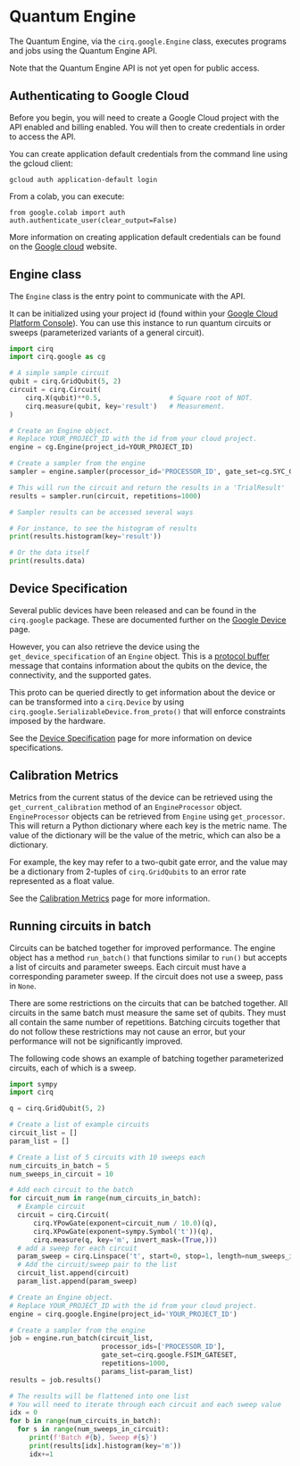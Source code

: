 # Quantum Engine

The Quantum Engine, via the `cirq.google.Engine` class, executes programs and jobs using the
Quantum Engine API.

Note that the Quantum Engine API is not yet open for public access.

## Authenticating to Google Cloud

Before you begin, you will need to create a Google Cloud project with the API
enabled and billing enabled.  You will then to create credentials in order to
access the API.

You can create application default credentials from the command line using the
gcloud client:

`gcloud auth application-default login`

From a colab, you can execute:

```
from google.colab import auth
auth.authenticate_user(clear_output=False)
```

More information on creating application default credentials can be found on the
[Google cloud](https://cloud.google.com/docs/authentication/production) website.

## Engine class

The `Engine` class is the entry point to communicate with the API.

It can be initialized using your project id (found within your
[Google Cloud Platform Console](https://console.cloud.google.com)).
You can use this instance to run quantum circuits or sweeps (parameterized
variants of a general circuit).

<!---test_substitution
# Add each circuit to the batch.*
class MockEngine:\n  def run_batch(self, *args, **kwargs):\n    pass
--->
<!---test_substitution
results = job.results.*
results = None
--->
<!---test_substitution
print.results.idx.*
print()
--->
<!---test_substitution
engine = cirq.google.Engine(.*)
engine = MockEngine()
--->
<!---test_substitution
cg.Engine(.*)
cirq.Simulator()
--->
<!---test_substitution
sampler = .*
sampler = engine
--->
```python
import cirq
import cirq.google as cg

# A simple sample circuit
qubit = cirq.GridQubit(5, 2)
circuit = cirq.Circuit(
    cirq.X(qubit)**0.5,                 # Square root of NOT.
    cirq.measure(qubit, key='result')   # Measurement.
)

# Create an Engine object.
# Replace YOUR_PROJECT_ID with the id from your cloud project.
engine = cg.Engine(project_id=YOUR_PROJECT_ID)

# Create a sampler from the engine
sampler = engine.sampler(processor_id='PROCESSOR_ID', gate_set=cg.SYC_GATESET)

# This will run the circuit and return the results in a 'TrialResult'
results = sampler.run(circuit, repetitions=1000)

# Sampler results can be accessed several ways

# For instance, to see the histogram of results
print(results.histogram(key='result'))

# Or the data itself
print(results.data)
```

## Device Specification

Several public devices have been released and can be found in the `cirq.google`
package.  These are documented further on the [Google Device](devices.md) page. 

However, you can also retrieve the device using the `get_device_specification` of an
`Engine` object.  This is a [protocol buffer](https://developers.google.com/protocol-buffers)
message that contains information about the qubits on the device, the
connectivity, and the supported gates.

This proto can be queried directly to get information about the device or can be transformed
into a `cirq.Device` by using `cirq.google.SerializableDevice.from_proto()` that will
enforce constraints imposed by the hardware.

See the [Device Specification](specification.md) page for more information on
device specifications.


## Calibration Metrics

Metrics from the current status of the device can be retrieved using the\
`get_current_calibration` method of an `EngineProcessor` object.
`EngineProcessor` objects can be retrieved from `Engine` using `get_processor`.
This will return a Python dictionary where each key is the metric name.  The
value of the dictionary will be the value of the metric, which can also be
a dictionary.

For example, the key may refer to a two-qubit gate error, and the value may
be a dictionary from 2-tuples of `cirq.GridQubits` to an error rate represented
as a float value.

See the [Calibration Metrics](calibration.md) page for more information.

## Running circuits in batch

Circuits can be batched together for improved performance.  The engine object
has a method `run_batch()` that functions similar to `run()` but accepts a
list of circuits and parameter sweeps.  Each circuit must have a corresponding
parameter sweep.  If the circuit does not use a sweep, pass in `None`.

There are some restrictions on the circuits that can be batched together.
All circuits in the same batch must measure the same set of qubits.  They
must all contain the same number of repetitions.
Batching circuits together that do not follow these restrictions may not
cause an error, but your performance will not be significantly improved.

The following code shows an example of batching together parameterized
circuits, each of which is a sweep.

```python
import sympy
import cirq

q = cirq.GridQubit(5, 2)

# Create a list of example circuits
circuit_list = []
param_list = []

# Create a list of 5 circuits with 10 sweeps each
num_circuits_in_batch = 5
num_sweeps_in_circuit = 10

# Add each circuit to the batch
for circuit_num in range(num_circuits_in_batch):
  # Example circuit
  circuit = cirq.Circuit(
      cirq.YPowGate(exponent=circuit_num / 10.0)(q),
      cirq.XPowGate(exponent=sympy.Symbol('t'))(q),
      cirq.measure(q, key='m', invert_mask=(True,)))
  # add a sweep for each circuit
  param_sweep = cirq.Linspace('t', start=0, stop=1, length=num_sweeps_in_circuit)
  # Add the circuit/sweep pair to the list
  circuit_list.append(circuit)
  param_list.append(param_sweep)

# Create an Engine object.
# Replace YOUR_PROJECT_ID with the id from your cloud project.
engine = cirq.google.Engine(project_id='YOUR_PROJECT_ID')

# Create a sampler from the engine
job = engine.run_batch(circuit_list,
                       processor_ids=['PROCESSOR_ID'],
                       gate_set=cirq.google.FSIM_GATESET,
                       repetitions=1000,
                       params_list=param_list)
results = job.results()

# The results will be flattened into one list
# You will need to iterate through each circuit and each sweep value
idx = 0
for b in range(num_circuits_in_batch):
  for s in range(num_sweeps_in_circuit):
     print(f'Batch #{b}, Sweep #{s}')
     print(results[idx].histogram(key='m'))
     idx+=1
```

